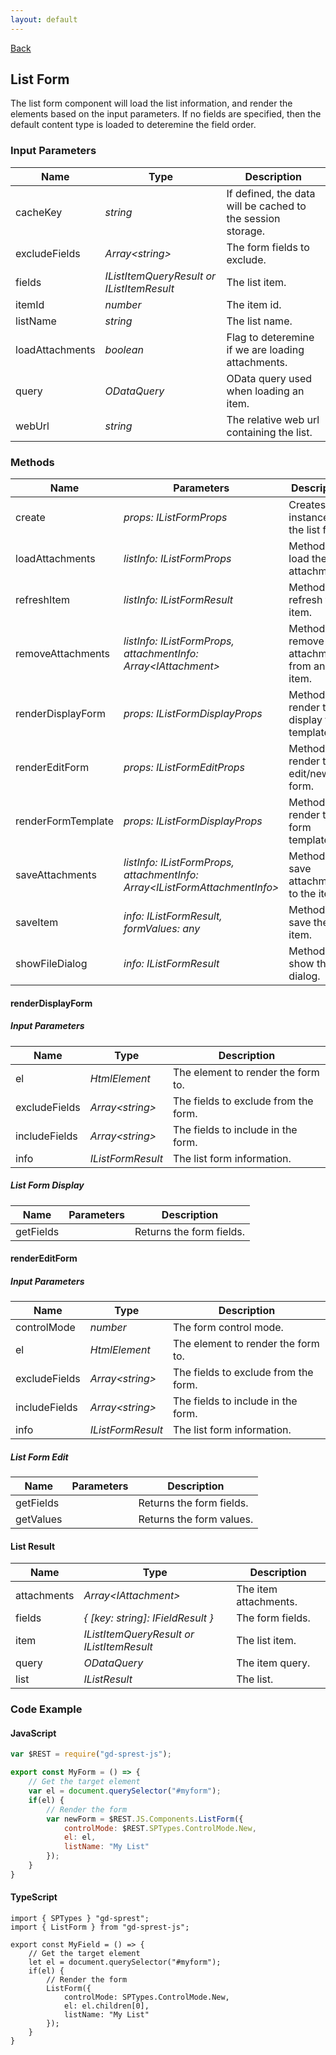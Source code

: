 ```yaml
---
layout: default
---
```

[Back](/js/components)
## List Form
The list form component will load the list information, and render the elements based on the input parameters. If no fields are specified, then the default content type is loaded to deteremine the field order.
### Input Parameters

| Name | Type | Description |
| --- | --- | --- |
| cacheKey | _string_ | If defined, the data will be cached to the session storage. |
| excludeFields | _Array&lt;string&gt;_ | The form fields to exclude. |
| fields | _IListItemQueryResult or IListItemResult_ | The list item. |
| itemId | _number_ | The item id. |
| listName | _string_ | The list name. |
| loadAttachments | _boolean_ | Flag to deteremine if we are loading attachments. |
| query | _ODataQuery_ | OData query used when loading an item. |
| webUrl | _string_ | The relative web url containing the list. |

### Methods

| Name | Parameters | Description |
| --- | --- | --- |
| create | _props: IListFormProps_ | Creates an instance of the list form. |
| loadAttachments | _listInfo: IListFormProps_ | Method to load the item attachments. |
| refreshItem | _listInfo: IListFormResult_ | Method to refresh the item. |
| removeAttachments | _listInfo: IListFormProps, attachmentInfo: Array&lt;IAttachment&gt;_ | Method to remove attachments from an item. |
| renderDisplayForm | _props: IListFormDisplayProps_ | Method to render the display form template. |
| renderEditForm | _props: IListFormEditProps_ | Method to render the edit/new form. |
| renderFormTemplate | _props: IListFormDisplayProps_ | Method to render the form template. |
| saveAttachments | _listInfo: IListFormProps, attachmentInfo: Array&lt;IListFormAttachmentInfo&gt;_ | Method to save attachments to the item. |
| saveItem | _info: IListFormResult, formValues: any_ | Method to save the item. |
| showFileDialog | _info: IListFormResult_ | Method to show the file dialog. |

#### renderDisplayForm
##### Input Parameters

| Name | Type | Description |
| --- | --- | --- |
| el | _HtmlElement_ | The element to render the form to. |
| excludeFields | _Array&lt;string&gt;_ | The fields to exclude from the form. |
| includeFields |  _Array&lt;string&gt;_ | The fields to include in the form. |
| info | _IListFormResult_ | The list form information. |

##### List Form Display

| Name | Parameters | Description |
| --- | --- | --- |
| getFields | | Returns the form fields. |

#### renderEditForm
##### Input Parameters

| Name | Type | Description |
| --- | --- | --- |
| controlMode | _number_ | The form control mode. |
| el | _HtmlElement_ | The element to render the form to. |
| excludeFields | _Array&lt;string&gt;_ | The fields to exclude from the form. |
| includeFields |  _Array&lt;string&gt;_ | The fields to include in the form. |
| info | _IListFormResult_ | The list form information. |

##### List Form Edit

| Name | Parameters | Description |
| --- | --- | --- |
| getFields | | Returns the form fields. |
| getValues | | Returns the form values. |

#### List Result

| Name | Type | Description |
| --- | --- | --- |
| attachments | _Array&lt;IAttachment&gt;_ | The item attachments. |
| fields | _{ [key: string]: IFieldResult }_ | The form fields. |
| item | _IListItemQueryResult or IListItemResult_ | The list item. |
| query | _ODataQuery_ | The item query. |
| list | _IListResult_ | The list. |

### Code Example
#### JavaScript
```js
var $REST = require("gd-sprest-js");

export const MyForm = () => {
    // Get the target element
    var el = document.querySelector("#myform");
    if(el) {
        // Render the form
        var newForm = $REST.JS.Components.ListForm({
            controlMode: $REST.SPTypes.ControlMode.New,
            el: el,
            listName: "My List"            
        });
    }
}
```
#### TypeScript
```tsx
import { SPTypes } "gd-sprest";
import { ListForm } from "gd-sprest-js";

export const MyField = () => {
    // Get the target element
    let el = document.querySelector("#myform");
    if(el) {
        // Render the form
        ListForm({
            controlMode: SPTypes.ControlMode.New,
            el: el.children[0],
            listName: "My List"            
        });
    }
}
```